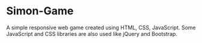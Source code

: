 # Simon-Game
A simple responsive web game created using HTML, CSS, JavaScript.
Some JavaScript and CSS libraries are also used like jQuery and Bootstrap.
